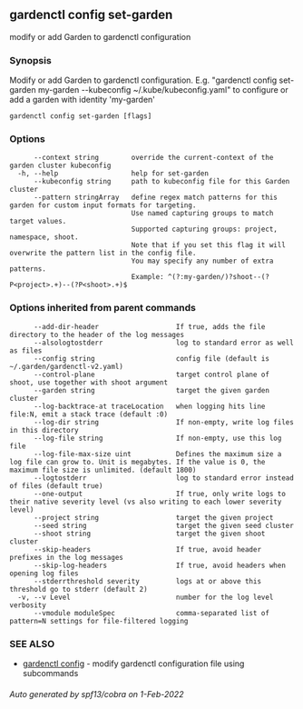 ## gardenctl config set-garden

modify or add Garden to gardenctl configuration

### Synopsis

Modify or add Garden to gardenctl configuration. E.g. "gardenctl config set-garden my-garden --kubeconfig ~/.kube/kubeconfig.yaml" to configure or add a garden with identity 'my-garden'

```
gardenctl config set-garden [flags]
```

### Options

```
      --context string        override the current-context of the garden cluster kubeconfig
  -h, --help                  help for set-garden
      --kubeconfig string     path to kubeconfig file for this Garden cluster
      --pattern stringArray   define regex match patterns for this garden for custom input formats for targeting.
                              Use named capturing groups to match target values.
                              Supported capturing groups: project, namespace, shoot.
                              Note that if you set this flag it will overwrite the pattern list in the config file.
                              You may specify any number of extra patterns.
                              Example: ^(?:my-garden/)?shoot--(?P<project>.+)--(?P<shoot>.+)$
```

### Options inherited from parent commands

```
      --add-dir-header                   If true, adds the file directory to the header of the log messages
      --alsologtostderr                  log to standard error as well as files
      --config string                    config file (default is ~/.garden/gardenctl-v2.yaml)
      --control-plane                    target control plane of shoot, use together with shoot argument
      --garden string                    target the given garden cluster
      --log-backtrace-at traceLocation   when logging hits line file:N, emit a stack trace (default :0)
      --log-dir string                   If non-empty, write log files in this directory
      --log-file string                  If non-empty, use this log file
      --log-file-max-size uint           Defines the maximum size a log file can grow to. Unit is megabytes. If the value is 0, the maximum file size is unlimited. (default 1800)
      --logtostderr                      log to standard error instead of files (default true)
      --one-output                       If true, only write logs to their native severity level (vs also writing to each lower severity level)
      --project string                   target the given project
      --seed string                      target the given seed cluster
      --shoot string                     target the given shoot cluster
      --skip-headers                     If true, avoid header prefixes in the log messages
      --skip-log-headers                 If true, avoid headers when opening log files
      --stderrthreshold severity         logs at or above this threshold go to stderr (default 2)
  -v, --v Level                          number for the log level verbosity
      --vmodule moduleSpec               comma-separated list of pattern=N settings for file-filtered logging
```

### SEE ALSO

* [gardenctl config](gardenctl_config.md)	 - modify gardenctl configuration file using subcommands

###### Auto generated by spf13/cobra on 1-Feb-2022
